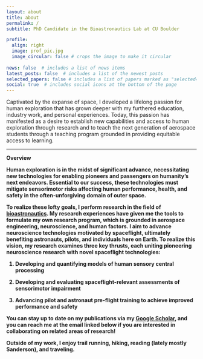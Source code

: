 ```yaml
---
layout: about
title: about
permalink: /
subtitle: PhD Candidate in the Bioastronautics Lab at CU Boulder

profile:
  align: right
  image: prof_pic.jpg
  image_circular: false # crops the image to make it circular
  
news: false  # includes a list of news items
latest_posts: false  # includes a list of the newest posts
selected_papers: false # includes a list of papers marked as "selected={true}"
social: true  # includes social icons at the bottom of the page
---
```


Captivated by the expanse of space, I developed a lifelong passion for human exploration that has grown deeper with my furthered education, industry work, and personal experiences. Today, this passion has manifested as a desire to establish new capabilities and access to human exploration through research and to teach the next generation of aerospace students through a teaching program grounded in providing equitable access to learning. 

---
<b>Overview<b>

Human exploration is in the midst of significant advance, necessitating new technologies for enabling pioneers and passengers on humanity’s next endeavors. Essential to our success, these technologies must mitigate sensorimotor risks affecting human performance, health, and safety in the often-unforgiving domain of outer space. 

To realize these lofty goals, I perform research in the field of [bioastronautics](/bioastro/). My research experiences have given me the tools to formulate my own research program, which is grounded in aerospace engineering, neuroscience, and human factors.  I aim to advance neuroscience technologies motivated by spaceflight, ultimately benefiting astronauts, pilots, and individuals here on Earth. To realize this vision, my research examines three key thrusts, each uniting pioneering neuroscience research with novel spaceflight technologies: 

1. Developing and quantifying models of human sensory central processing 

2. Developing and evaluating spaceflight-relevant assessments of sensorimotor impairment 

3. Advancing pilot and astronaut pre-flight training to achieve improved performance and safety

You can stay up to date on my publications via my [Google Scholar](https://scholar.google.com/citations?user=SIgYus9q4TIC&hl=en&oi=ao), and you can reach me at the email linked below if you are interested in collaborating on related areas of research!

Outside of my work, I enjoy trail running, hiking, reading (lately mostly Sanderson), and traveling.